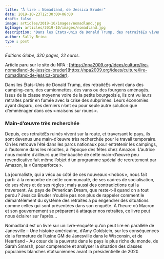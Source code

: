 ```yaml
---
title: "À lire : Nomadland, de Jessica Bruder"
date: 2019-10-23T12:30:00+06:00
draft: false
image: articles/2019-10/images/nomadland.jpg
bgImage: articles/2019-10/images/nomadland.jpg
description: "Dans les États-Unis de Donald Trump, des retraitéEs vivent dans des camping-cars, des camionnettes, des vans ou des fourgons aménagés. Issus de la classe moyenne voire de la petite bourgeoisie, ils ont vu leurs retraites partir en fumée avec la crise des subprimes. Leurs économies ayant disparu, ces derniers n’ont eu pour seule autre solution que d’emménager dans ces « maisons sur roues »."
author: Sally Brina
type : post
---
```


*Éditions Globe, 320 pages, 22 euros.*

Article paru sur le site du NPA : [https://npa2009.org/idees/culture/lire-nomadland-de-jessica-bruder](https://npa2009.org/idees/culture/lire-nomadland-de-jessica-bruder).

Dans les États-Unis de Donald Trump, des retraitéEs vivent dans des camping-cars, des camionnettes, des vans ou des fourgons aménagés. Issus de la classe moyenne voire de la petite bourgeoisie, ils ont vu leurs retraites partir en fumée avec la crise des subprimes. Leurs économies ayant disparu, ces derniers n’ont eu pour seule autre solution que d’emménager dans ces « maisons sur roues ».

### Main-d’œuvre très recherchée 

Depuis, ces retraitéEs ruinés vivent sur la route, et traversant le pays, ils sont devenus une main-d’œuvre très recherchée pour le travail temporaire. On les retrouve l’été dans les parcs nationaux pour entretenir les campings, à l’automne dans les récoltes, à l’époque des fêtes chez Amazon. L’autrice nous montre d’ailleurs que l’embauche de cette main-d’œuvre peu revendicative fait même l’objet d’un programme spécial de recrutement par Amazon, la « Camperforce ».

La journaliste, qui a vécu au côté de ces nouveaux « hobos », nous fait partir à la rencontre de cette communauté, de ses cadres de socialisation, de ses rêves et de ses règles ; mais aussi des contradictions qui la traversent. Au pays de l’American Dream, que reste-t-il quand on a tout perdu ? Jessica Bruder n’oublie pas non plus de rappeler comment le démantèlement du système des retraites a pu engendrer des situations comme celles qui sont présentées dans son enquête. À l’heure où Macron et son gouvernement se préparent à attaquer nos retraites, ce livre peut nous éclairer sur l’après…

Nomadland est un livre sur un livre-enquête qu’on peut lire en parallèle de Janesville – Une histoire américaine, d’Amy Goldstein, sur les conséquences de la fermeture de l’usine GM de Janesville dans le Wisconsin, et de Heartland – Au cœur de la pauvreté dans le pays le plus riche du monde, de Sarah Smarsh, pour comprendre et analyser la situation des classes populaires blanches étatsuniennes avant la présidentielle de 2020.




